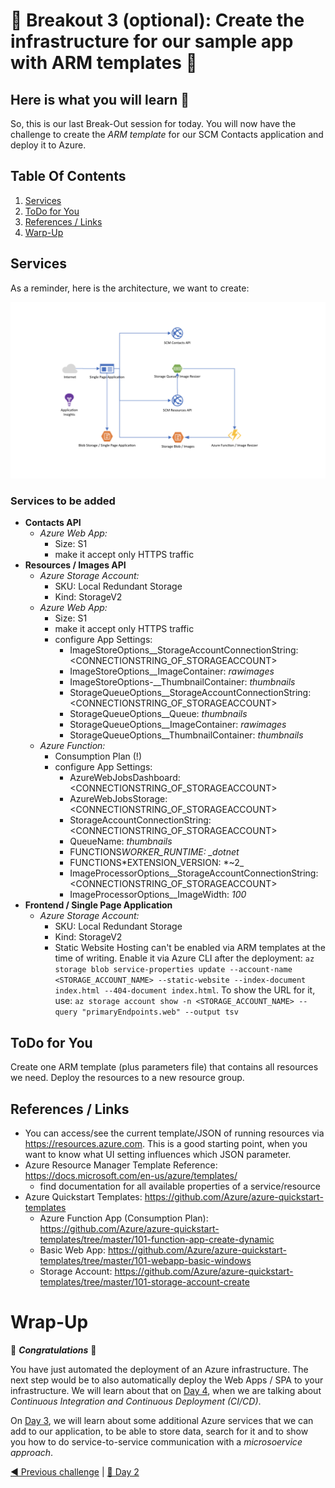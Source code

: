 # :small_orange_diamond: Breakout 3 (optional): Create the infrastructure for our sample app with ARM templates :small_orange_diamond:

## Here is what you will learn 🎯

So, this is our last Break-Out session for today. You will now have the challenge to create the _ARM template_ for our SCM Contacts application and deploy it to Azure.

## Table Of Contents

1. [Services](#services)
2. [ToDo for You](#todo-for-you)
3. [References / Links](#references-links)
4. [Warp-Up](#wrap-up)

## Services

As a reminder, here is the architecture, we want to create:

![architecture_day2](../images/architecture_day2.png "architecture_day2")

### Services to be added

- **Contacts API**
  - _Azure Web App:_
    - Size: S1
    - make it accept only HTTPS traffic
- **Resources / Images API**
  - _Azure Storage Account:_
    - SKU: Local Redundant Storage
    - Kind: StorageV2
  - _Azure Web App:_
    - Size: S1
    - make it accept only HTTPS traffic
    - configure App Settings:
      - ImageStoreOptions\_\_StorageAccountConnectionString: <CONNECTIONSTRING_OF_STORAGEACCOUNT>
      - ImageStoreOptions\_\_ImageContainer: _rawimages_
      - ImageStoreOptions-\_\_ThumbnailContainer: _thumbnails_
      - StorageQueueOptions\_\_StorageAccountConnectionString: <CONNECTIONSTRING_OF_STORAGEACCOUNT>
      - StorageQueueOptions\_\_Queue: _thumbnails_
      - StorageQueueOptions\_\_ImageContainer: _rawimages_
      - StorageQueueOptions\_\_ThumbnailContainer: _thumbnails_
  - _Azure Function:_
    - Consumption Plan (!)
    - configure App Settings:
      - AzureWebJobsDashboard: <CONNECTIONSTRING_OF_STORAGEACCOUNT>
      - AzureWebJobsStorage: <CONNECTIONSTRING_OF_STORAGEACCOUNT>
      - StorageAccountConnectionString: <CONNECTIONSTRING_OF_STORAGEACCOUNT>
      - QueueName: _thumbnails_
      - FUNCTIONS*WORKER_RUNTIME: \_dotnet*
      - FUNCTIONS*EXTENSION_VERSION: *~2\_
      - ImageProcessorOptions\_\_StorageAccountConnectionString: <CONNECTIONSTRING_OF_STORAGEACCOUNT>
      - ImageProcessorOptions\_\_ImageWidth: _100_
- **Frontend / Single Page Application**
  - _Azure Storage Account:_
    - SKU: Local Redundant Storage
    - Kind: StorageV2
    - Static Website Hosting can't be enabled via ARM templates at the time of writing. Enable it via Azure CLI after the deployment: `az storage blob service-properties update --account-name <STORAGE_ACCOUNT_NAME> --static-website --index-document index.html --404-document index.html`. To show the URL for it, use: `az storage account show -n <STORAGE_ACCOUNT_NAME> --query "primaryEndpoints.web" --output tsv`

## ToDo for You

Create one ARM template (plus parameters file) that contains all resources we need. Deploy the resources to a new resource group.

## References / Links

- You can access/see the current template/JSON of running resources via <https://resources.azure.com>. This is a good starting point, when you want to know what UI setting influences which JSON parameter.
- Azure Resource Manager Template Reference: <https://docs.microsoft.com/en-us/azure/templates/>
  - find documentation for all available properties of a service/resource
- Azure Quickstart Templates: <https://github.com/Azure/azure-quickstart-templates>
  - Azure Function App (Consumption Plan): <https://github.com/Azure/azure-quickstart-templates/tree/master/101-function-app-create-dynamic>
  - Basic Web App: <https://github.com/Azure/azure-quickstart-templates/tree/master/101-webapp-basic-windows>
  - Storage Account: <https://github.com/Azure/azure-quickstart-templates/tree/master/101-storage-account-create>

# Wrap-Up

🎉 **_Congratulations_** 🎉

You have just automated the deployment of an Azure infrastructure. The next step would be to also automatically deploy the Web Apps / SPA to your infrastructure. We will learn about that on [Day 4](../../day4/README.md), when we are talking about _Continuous Integration and Continuous Deployment (CI/CD)_.

On [Day 3](../../day3/README.md), we will learn about some additional Azure services that we can add to our application, to be able to store data, search for it and to show you how to do service-to-service communication with a _microsoervice approach_.

[◀ Previous challenge](./challenge-bo-2.md) | [🔼 Day 2](../README.md)
